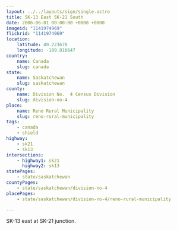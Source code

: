 ```yaml
---
layout: ../../layouts/sign/single.astro
title: SK-13 East SK-21 South
date: 2006-06-01 00:00:00 +0000 +0000
imageid: "1141974969"
flickrid: "1141974969"
location:
    latitude: 49.223678
    longitude: -109.816647
country:
    name: Canada
    slug: canada
state:
    name: Saskatchewan
    slug: saskatchewan
county:
    name: Division No.  4 Census Division
    slug: division-no-4
place:
    name: Reno Rural Municipality
    slug: reno-rural-municipality
tags:
    - canada
    - shield
highway:
    - sk21
    - sk13
intersections:
    - highway1: sk21
      highway2: sk13
statePages:
    - state/saskatchewan
countyPages:
    - state/saskatchewan/division-no-4
placePages:
    - state/saskatchewan/division-no-4/reno-rural-municipality

---
```

SK-13 east at SK-21 junction.